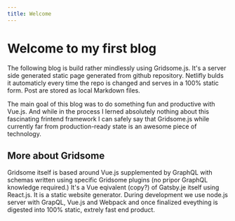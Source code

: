 ```yaml
---
title: Welcome
---
```


# Welcome to my first blog

The following blog is build rather mindlessly using Gridsome.js. It's a server side generated static page generated from github repository. Netlifly bulds it automaticly every time the repo is changed and serves in a 100% static form. Post are stored as local Markdown files.

The main goal of this blog was to do something fun and productive with Vue.js. And while in the process I lerned absolutely nothing about this fascinating frintend framework I can safely say that Gridsome.js while currently far from production-ready state is an awesome piece of technology.

## More about Gridsome

Gridsome itself is based around Vue.js supplemented by GraphQL with schemas written using specific Gridsome plugins (no pripor GraphQL knowledge required.) It's a Vue eqivalent (copy?) of Gatsby.je itself using React.js.  It is a static website generator. During development we use node.js server with GrapQL, Vue.js and Webpack and once finalized eveything is digested into 100% static, extrely fast end product.